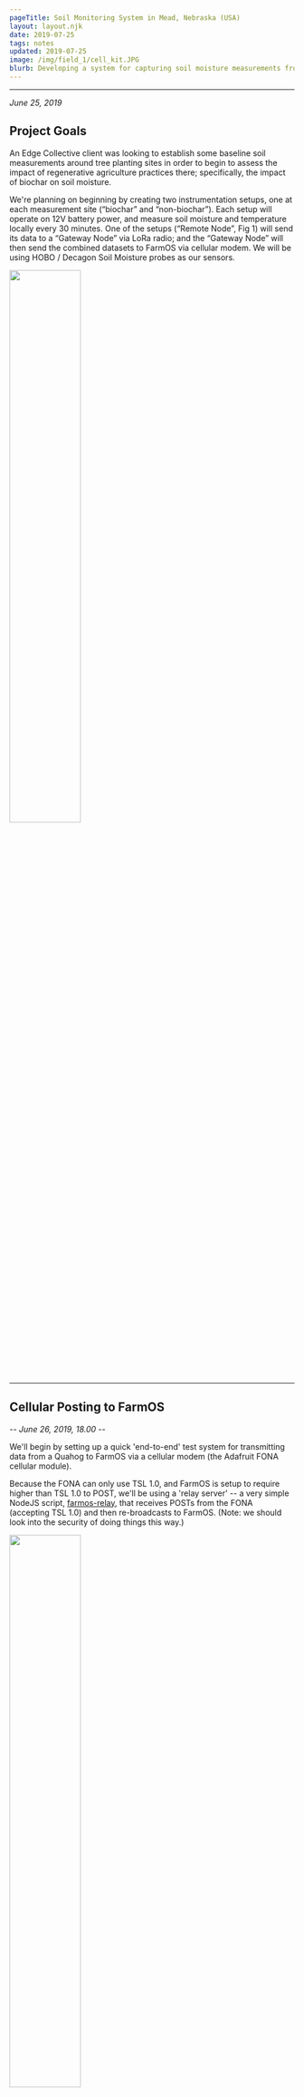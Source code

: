 ```yaml
---
pageTitle: Soil Monitoring System in Mead, Nebraska (USA)
layout: layout.njk
date: 2019-07-25
tags: notes 
updated: 2019-07-25
image: /img/field_1/cell_kit.JPG
blurb: Developing a system for capturing soil moisture measurements from a remote field site, using wifi, LoRa, and cellular communications.  
---
```


-----
*June 25, 2019*

## Project Goals

An Edge Collective client was looking to establish some baseline soil measurements around tree planting sites in order to begin to assess the impact of regenerative agriculture practices there; specifically, the impact of biochar on soil moisture.

We're planning on beginning by creating two instrumentation setups, one at each measurement site (“biochar” and “non-biochar”).  Each setup will operate on 12V battery power, and measure soil moisture and temperature locally every 30 minutes.  One of the setups (“Remote Node”, Fig 1) will send its data to a “Gateway Node” via LoRa radio; and the “Gateway Node” will then send the combined datasets to FarmOS via cellular modem. We will be using HOBO / Decagon Soil Moisture probes as our sensors.


<img src="/img/field_1/config_1.png" width=50%>

-----

## Cellular Posting to FarmOS

*-- June 26, 2019, 18.00 --*

We'll begin by setting up a quick 'end-to-end' test system for transmitting data from a Quahog to FarmOS via a cellular modem (the Adafruit FONA cellular module). 

Because the FONA can only use TSL 1.0, and FarmOS is setup to require higher than TSL 1.0 to POST, we'll be using a 'relay server' -- a very simple NodeJS script, [farmos-relay](https://github.com/edgecollective/farmos-relay), that receives POSTs from the FONA (accepting TSL 1.0) and then re-broadcasts to FarmOS.  (Note: we should look into the security of doing things this way.)

<img src="/img/field_1/prototype_1.jpeg" width=50%>

*-- Update, 18:55 --* 

I've reproduced the Quahog FONA code so that it posts to FarmOS via the above relay script.  The micropython script is [relay.py](git@github.com:edgecollective/knuth-soil-remote.git).

I've also got a Feather M0 LoRa running CircuitPython posting every second to the Quahog via LoRa; that code is called [rad_alice.py](https://github.com/edgecollective/knuth-soil-remote/blob/master/feather/rad_alice.py)

Next, to hook these up together so that the Feather is posting (fake, at this point, until I hook up the sensors) data to the Quahog, and then that data is posted to FarmOS.  If I can get that running, I'll run it overnight at 30 minute intervals.  It'd be nice to include a 1-wire sensor, or equivalent, if possible so that temperature data were collected. I'll see how far I can get ...

*-- Update, 19:15 --*

To make things easier, I'm rewriting the Feather LoRa code so that it'll just post (test) data once on boot, after two seconds.  That code is [here](https://github.com/edgecollective/knuth-soil-remote/blob/master/feather/rad_alice.py).  That way when I want to test the remote --> gateway system, I can just press the "Reset" button the Feather, and after two seconds it'll send some test data through the system.  At this point it's just CSV format data; in the future I'll try to send JSON and parse it on the other end.

*-- Update, 19:43 --*

I've got the Quahog receiving the Feather data via LoRa, and printing it out on the OLED, with this commit of [rad_relay.py](https://github.com/edgecollective/knuth-soil-remote/blob/5767ee35aad9d368e93ba1d583416a532b8b608b/quahog/rad_relay.py) Micropython code on the Quahog. 

*-- Update, 20:06 --*

Cool! We've got the end-to-end demo (with faked data) now!  

```
Remote Node -- (LoRa radio) --> Quahog -- (cellular) --> relay server --> FarmOS
```
The relevant code is [this version](https://github.com/edgecollective/knuth-soil-remote/blob/a53c40da56e1735645031fd489de680767c98ef1/quahog/rad_relay.py) of rad_relay.py on the Quahog.

<img src="/img/field_1/end_to_end.png" width=50%>

<img src="/img/field_1/farmos_post.png" width=50%>

TODO: 

- Getting some temp data posted. I'll implement OneWire on the Feather side for this.
- Detecting the network status of the FONA and waiting until it's connected to attempt to post.

*-- Update, 20:39 --*

[rad_onewire.py](https://github.com/edgecollective/knuth-soil-remote/blob/master/feather/rad_onewire.py) on the Feather will measure temp every interval, and post via LoRa ...

*-- Update, 21.:01 --*

Alright, looks like we're consistently posting -- with real temp data!  The latest code is:

- Feather: [rad_onewire.py](https://github.com/edgecollective/knuth-soil-remote/blob/master/feather/rad_onewire.py) (copied as main.py onto the Feather so that it runs on boot)
- Quahog: [rad_relay.py](https://github.com/edgecollective/knuth-soil-remote/blob/master/quahog/rad_relay.py)
- FarmOS data: [test data](https://wolfesneck.farmos.net/farm/sensor/knuthtestone) at the Wolfesneck FarmOS instance.  

<img src="/img/field_1/temp_1.png">

Still have the remaining todo:

- Detecting the network status of the FONA and waiting until it's connected to attempt to post.


*-- June 27, 2019, 10:20 --*


The cellular modem system has been running overnight without a hitch, posting temperature data every two minutes to FarmOS!  I downloaded a csv file from FarmOS.  Because the format is:

```
timestamp 1, key1, value1
timestamp 1, key2, value2
timestamp 2, key1, value1
tiemstamp 2, key2, value2
```

I used a little script I found online to remove every other line (so that I could focus on temp data only and graph it easily):

```
sed -e n\;d <file
```

Worked nicely.  Plot of the resultant data (using LibreOffice) is here:

<img src="/img/field_1/plot_overnight.png">

**Cellular network status**. I saw some notes online that the network status of the SIM800 module (on which the Fona is based) isn't particularly revealing about the actual network status.  I'll at least try to assess its status, but not sure yet whether it makes sense to write any logic around it; it might be better to just attempt to send, and then if fail, go back to sleep -- rather than wasting battery on re-attempts.  Perhaps the network status *is* reliable upon wakeup -- when it first transitions from "not available" to "available" -- in which case we can at least keep attempting to post before a TIMEOUT is reached.

**Power**. The next big step is to think about the optimal way to do battery power.  The complication is that the FONA module really wants a 3.7V rechargeable battery input.  What this might mean is that the rest of the system ought to get designed around that; or (less elegantly), that we have a separate charging system for the 3.7V battery, and then another one for the Quahog + sensor.  The sensor will likely require 3.6 - 12V.  The Quahog's 3.3V regulator requires 4.7V input, and its 5V regulator requires over 6V, I believe.  Other than these voltage considerations, I believe the circuit for turning the entire system on and off is well-designed at this point; it's really just a matter of figuring out how to generate the required voltages nicely and simply.

*-- Update 10:57 --*

Okay, this might be a 'simple' solution:  If I use a 5xAA battery pack, I get 5x1.5 volts = 7.5V input to the Quahog. This means that both the 3.3V and the 5V regulators on the Quahog will be happy.  The 5V regulator output can then be used to recharge the 3.7V battery on the FONA (which has an onboard charger circuit).  The question is whether I'll be charging it rapidly enough while the system is on to counteract the depletion due to FONA usage.  

So a next step (which is necessary ultimately anyway) is to transmit the FONA battery voltage. I'll work on that today.  That way we'll be able to check how we're doing on keeping that battery charged.  Then power otherwise isn't as complicated.

[Nice reference](https://www.electroschematics.com/13548/introducingsim800l/) for the SIM800 module.

And here's a link to the [SIM800 manual](https://www.elecrow.com/wiki/images/2/20/SIM800_Series_AT_Command_Manual_V1.09.pdf). 

Specific information about the SIM800 battery command [here](https://m2msupport.net/m2msupport/atcbc-battery-charge/).

*-- Update 11:41 --*

Okay!  Was able to capture the cellular battery voltage using a function I slapped together, and made a new version of the Quahog code: [rad_relay_batt.py](https://github.com/edgecollective/knuth-soil-remote/blob/master/quahog/rad_relay_batt.py).  

I realized in the process that the "relay server" is currently "hard-coded" to accept and relay only two parameters: temp and soil moisture.  So for this test, I'm just going to stuff the battery voltage into the moisture variable -- this will allow me to track the voltage values over time for a few hours.  Meanwhile, I'll work on making the relay server on mosspig.club more generic if I can (perhaps making the cellular code into HTTP POST).  And I'l also work on the power circuit.

*-- Update 20:34 --*

Okay, I've been running the cellular system for 24 hours straight, more or less; and keeping track of the cellular battery voltage for the last 10 or more.  Here's a snapshot of the last 3 hours.  It's what one would expect from a lithium ion battery charger:  the battery discharges, the control circuit sees a threshold crossed and charges it back up again:

<img src="/img/field_1/cell_batt_recharging.png" width=50%>

(And the temp has been going strong ...)

<img src="/img/field_1/farmos_moisture_temp.png" width=50%>

What I'd like to know is: what's a similarly 'clean' way of measuring voltage on other batteries? Whenever I've tried with a voltage divider, I've gotten such a noisy signal ... I'll look into it.

*-- Update 23:48 --* 

I've swapped in a Ting mobile SIM card -- just involved changing the APN in Quahog code to "wholesale" instead of "fast.t-mobile.com" (for the previous T Mobile card I was using).  Works nicely.

One option that might be easier around the "relay" code on the server is to simply accept an arbitrary number of additonal "GET" parameters.  So then I don't have to worry about doing a "POST" on the SIM800 side -- I can just form a long GET url, and then construct a POST on the server side that will interact with FarmOS.

Next step: migrate from Wolfesneck FarmOS to Edge Collective FarmOS instance (deep thanks to Mike Stenta!).

*-- Update Jun 28, 00:57 --*

Neat!  I've got the relay code on the server grabbing all of the GET params and posting them to FarmOS.

I've also migrated to the Edge Collective FarmOS instance.
A next step might be to pass the FarmOS base url as a GET param, so that I don't have to touch the server code when migrating ...

*-- Update 01:42 --*

Things are running solidly now.  I'm using the FarmOS base url as a GET param, as suggested above.  

The relay code on the server side is [relay_get_post.js](https://github.com/edgecollective/knuth-soil-remote/blob/master/server_relay/relay_get_post.js), and the latest Quahog code is [rad_relay_batt.py](https://github.com/edgecollective/knuth-soil-remote/blob/master/quahog/rad_relay_batt.py).

<img src="/img/field_1/edge_cell_blog.png">

Next steps:

- See if I can resurrect the Iowa Decagon hardware;
- Look into the optimal power circuit for the Quahog + Cellular
- Add a "KEY" functionality to the cellular modem code to make sure it resets properly on boot
- Resurrect the timer circuit

## Power circuit

*-- Update June 29, 22:55 --*

Okay, today I:

- Resurrected the timer circuit, and incorporated it.
- Figured out what (I think) is a workable power circuit that only requires one rechargeable battery
- Simply connected the 'KEY' pin to ground, which seems to work nicely with the power circuit
- Added in the 'DONE' timer functionality
- redid the LoRa antennae on each device

I'm connecting the 3.7V battery to the FONA directly; and I'm then using the solar charging circuit directly on the "BAT" pin of the FONA.  This isn't crazy if one looks at the FONA schematic; as long as I don't apply power to '5V / USB in' on the FONA, I'm not powering its charger chip -- so I should be fine charging it on my own.

Oddly -- I would think that I ought to be able to connect the battery to the "BATT" JST on the solar lipo, and that this would be equivalent.  But this didn't seem to work -- the FONA kept resetting.  So, instead I'm running wires from the "B" pin on the solar lipo into the "BAT" pin on the FONA. Could it be the length of the wires?  I should check the solar charger schematic to see why this might be the case.

*-- Update June 30, 22:02 --*

Tested circuit -- it works!  It recharged during the sunlight hours today.  Given the specs on the FONA, it won't work with a battery voltage below 3.4V, so it simply shuts down when that happens. 

After I recharged today, here's a picture of the battery recharging again in the sun, then draining in the dark:

<img src="/img/field_1/cellular_battery.png" width=50%>

Once it drains down to 3.4V, it will stop.

There are two ways of mitigating this:

- select a larger lithium-ion battery, with greater capacity, and hope for more sun;
- have a way to introduce a battery backup, like a car battery.

So I've arranged to do both! 

The [circuit thus far](https://github.com/edgecollective/knuth-soil-remote/blob/master/gateway/gateway_circuit.png) is here:

<img src="/img/field_1/gateway_circuit.png" width=500>

Need to look up [adafruit solar lipo](https://www.adafruit.com/product/390) [schematic](https://cdn-learn.adafruit.com/assets/assets/000/010/372/original/projects_solarv2.png?1396904194) to see what USB in does, how it relates to DCIN.  Done:  looks like there's a limiting resistor on the USB input. Might want to stick that in. (Done).

I'm using a [5V switching regulator](https://www.digikey.com/product-detail/en/cui-inc/VX7805-500/102-4244-ND/7350283) ([datasheet](https://www.cui.com/product/resource/vx78-500.pdf)) that can take 36V input in the board design.

So, TODO over the next couple of days:

- make a milled board for the Gateway circuit
- work on connected the Decagon soil moisture sensors to the Feather side of things (will require rewriting the Gateway code, too)
- prototype the remote instrument with the timer chip included
- design a milled board for the Remote instrument (including a solar panel?)
- Order a larger lithium ion battery or two

Aside: the relay server, as written, is also useful for the satellite modem. It'll be fun to prototype that in the future.

Note: it'd be more generally useful if I swap over the regular SIM 800 FONA board.  That'll require a little hot glue tomorrow.

*-- Update Jul 1st, 2019, 18.31 --*

Spent the afternoon at artisan's prototyping the cellular gateway circuit:

<img src="/img/field_1/cell_circuit_prototye.JPG" width=50%>

For now, I'm simply taping the pieces into a cardboard box in order to test them:

<img src="/img/field_1/solar_circuit.JPG" width=50%>

It was raining yesterday in between bouts of sunshine, so I used a low-tech solution -- a trashbag:

<img src="/img/field_1/trashbag.JPG" width=50%>

Meanwhile, while at Artisan's I found a nice spare project box for outdoor use:

<img src="/img/field_1/tork.JPG" width=50%>

<img src="/img/field_1/tork2.JPG" width=50%>

Doesn't seem to have rubber gaskets, but should be fine for at least the initial prototyping. 

The solar charging setup is working. The battery is relatively low capacity -- 1200 mAH, compared to ~6000 mAH available on Adafruit -- and I haven't been keeping it outdoors in the mornings, so the pattern now is: it charges enough to work, and then discharges after sunset until it's no longer working.  Then, when there's sunlight again, it comes back on.  (You can see that in the below graph of cellular battery voltage over time.) I'll try a larger battery; but I've also designed the adapter circuit to allow for 6.5-36V input that will charge the solar battery and provide its own power.

<img src="/img/field_1/cell_battery_returns.png" width=50%>

## Gateway Board

I've also started working on the layout for the "Gateway Board" that will connect cellular modem, solar charger, power booster, and timer circuit together -- intended for a milled board at Artisan's:

<img src="/img/field_1/cellular_layout.png" width=50%>

<img src="/img/field_1/knuth_adapter.png" width=50%>

I'm trying something new -- rather than spend inordinate amounts of time trying to lay out a one-layer board, I'm using the standard technique of 'vias':

<img src="/img/field_1/vias_layout_upclose.png" width=50%>

This will simply mean that I need to use my own 'jumper wires' between these vias (you can see them in the above layout diagram as white lines connecting vias). Should work out fine, as long as the OtherMill recognizes these vias.  

<img src="/img/field_1/vias_upclose.png" width=50%>

Going to double check the schematic tonight, then plan to mill the board out tomorrow. 

*-- Update July 5, 2019 --*

On Wednesday I milled out the boards.  Made two small mistakes: the footprint on the powerboost included some extra pins; and the orientation on the FONA 808 module was flipped.  But when I wired it up modulo these changes, it all works nicely!  

<img src="/img/field_1/bantam.JPG" width=50%>

<img src="/img/field_1/milling.JPG" width=50%>

<img src="/img/field_1/milled_board.JPG" width=50%>

<img src="/img/field_1/cell_milled.JPG" width=50%>

<img src="/img/field_1/cell_kit.JPG" width=50%>

On Monday I'll be able to redo the milled board -- and this time I might also design around the enclosure to make for a nice fit.

Todo: 

- re-mill the board, with changes
- attempt to use the Decagon soil moisture sensors I've got, and figure out power for the Feather boards
- order a larger lithium ion battery
- order a higher-charging-rate Powerboost
- look into handheld soil moisture probes

*-- Update Jul 21, 2019 --*

Updates:

- Decagon 5TE soil moisture successfully connected and tested.
- Wasn't able to resurrect both; only have one to use. Will use for calibration.
- Now trying to hook up EC-5 sensor

<img src="/img/field_1/ec_5.png" width=50%>

[EC-5 manual](http://manuals.decagon.com/Manuals/13876_EC-5_Web.pdf)

BOSSAC install for Circuitpython: https://learn.adafruit.com/welcome-to-circuitpython/non-uf2-installation

```
sudo ./bossac -p /dev/ttyACM1 -e -w -v -R --offset=0x2000 ./adafruit-circuitpython-feather_m0_rfm9x-en_US-4.0.2.bin 
```

https://learn.adafruit.com/circuitpython-essentials/circuitpython-analog-in


```
import board
import time

from analogio import AnalogIn
analog_in = AnalogIn(board.A2)

while True:
    print(analog_in.value*3.3/65536)
    time.sleep(1)
```

<img src="/img/field_1/ec_5.png" width=50%>
<img src="/img/field_1/ec_5_test.png" width=50%>
<img src="/img/field_1/ec_5_test_2.png" width=50%>

Onewire code:

https://github.com/adafruit/Adafruit_CircuitPython_OneWire/releases


